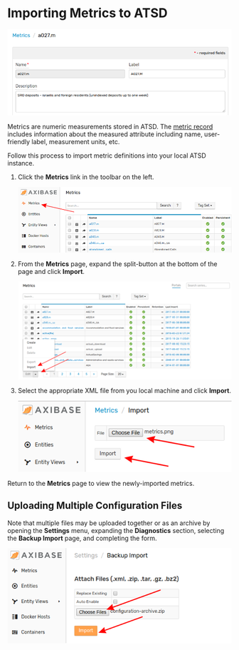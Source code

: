 # Importing Metrics to ATSD

![](./images/metric.png)

Metrics are numeric measurements stored in ATSD. The [metric record](https://axibase.com/docs/atsd/api/meta/metric/list.html#fields) includes information about the measured attribute including name, user-friendly label, measurement units, etc.

Follow this process to import metric definitions into your local ATSD instance.

1. Click the **Metrics** link in the toolbar on the left.

    ![](./images/metrics.png)

2. From the **Metrics** page, expand the split-button at the bottom of the page and click **Import**.

    ![](./images/import-metric.png)

3. Select the appropriate XML file from you local machine and click **Import**.

    ![](./images/metric-import.png)

Return to the **Metrics** page to view the newly-imported metrics.

## Uploading Multiple Configuration Files

Note that multiple files may be uploaded together or as an archive by opening the **Settings** menu, expanding the **Diagnostics** section, selecting the **Backup Import** page, and completing the form.

![](./images/backup-import.png)
